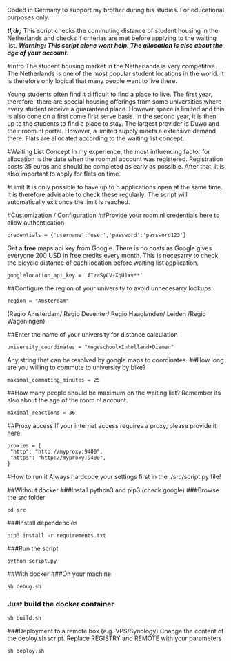Coded in Germany to support my brother during his studies. For educational purposes only.


***tl;dr;***
This script checks the commuting distance of student housing in the Netherlands and checks if criterias are met before applying to the waiting list.
***Warning: This script alone wont help. The allocation is also about the age of your account.***

#Intro
The student housing market in the Netherlands is very competitive. 
The Netherlands is one of the most popular student locations in the world. It is therefore only logical that many people want to live there.

Young students often find it difficult to find a place to live. The first year, therefore, there are special housing offerings from some universities where every student receive a guaranteed place. However space is limited and this is also done on a first come first serve basis. In the second year, it is then up to the students to find a place to stay. The largest provider is Duwo and their room.nl portal. However, a limited supply meets a extensive demand there. Flats are allocated according to the waiting list concept. 

#Waiting List Concept
In my experience, the most influencing factor for allocation is the date when the room.nl account was registered. Registration costs 35 euros and should be completed as early as possible. After that, it is also important to apply for flats on time. 

#Limit
It is only possible to have up to 5 applications open at the same time. It is therefore advisable to check these regularly. The script will automatically exit once the limit is reached.

#Customization / Configuration
##Provide your room.nl credentials here to allow authentication
```
credentials = {'username':'user','password':'password123'}
```

Get a **free** maps api key from Google. There is no costs as Google gives everyone 200 USD in free credits every month. This is necesarry to check the bicycle distance of each location before waiting list application.
```
googlelocation_api_key = 'AIzaSyCV-XqU1xv**'
```

##Configure the region of your university to avoid unnecesarry lookups:
```
region = "Amsterdam"
```
(Regio Amsterdam/ Regio Deventer/ Regio Haaglanden/ Leiden /Regio Wageningen)


##Enter the name of your university for distance calculation
```
university_coordinates = "Hogeschool+Inholland+Diemen"
```
Any string that can be resolved by google maps to coordinates. 
##How long are you willing to commute to university by bike?
```
maximal_commuting_minutes = 25
```
##How many people should be maximum on the waiting list? 
Remember its also about the age of the room.nl account.
```
maximal_reactions = 36
```
##Proxy access
If your internet access requires a proxy, please provide it here:
```
proxies = {
 "http": "http://myproxy:9400",
 "https": "http://myproxy:9400",
}
```
#How to run it
Always hardcode your settings first in the ./src/script.py file!

##Without docker
###Install python3 and pip3 (check google)
###Browse the src folder
```
cd src
```
###Install dependencies
```
pip3 install -r requirements.txt
```
###Run the script
```
python script.py
```
##With docker
###On your machine
```
sh debug.sh
```
### Just build the docker container
```
sh build.sh
```
###Deployment to a remote box (e.g. VPS/Synology)
Change the content of the deploy.sh script. Replace REGISTRY and REMOTE with your parameters
```
sh deploy.sh
```